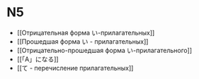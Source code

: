 # N5

- [[Отрицательная форма い-прилагательных]]
- [[Прошедшая форма い - прилагательных]]
- [[Отрицательно-прошедшая форма い-прилагательного]]
- [[「A」になる]]
- [[て - перечисление прилагательных]]